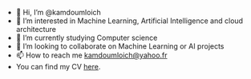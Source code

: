 - 👋 Hi, I’m @kamdoumloich
- 👀 I’m interested in Machine Learning, Artificial Intelligence and cloud architecture
- 🌱 I’m currently studying Computer science
- 💞️ I’m looking to collaborate on Machine Learning or AI projects
- 📫 How to reach me kamdoumloich@yahoo.fr
- You can find my CV [here](https://kamdoum@lebenslauf.digital).

